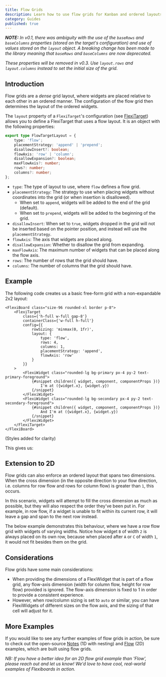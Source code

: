 ```yaml
---
title: Flow Grids
description: Learn how to use flow grids for Kanban and ordered layouts.
category: Guides
published: true
---
```


<script lang="ts">
	import FlexiBoardAnatomy from '$lib/components/docs/overview/flexiboard-anatomy.svelte';
	import FlowExample from '$lib/components/docs/flow-grids/flow-example.svelte';
</script>

_**NOTE:** In v0.1, there was ambiguity with the use of the `baseRows` and `baseColumns` properties (stored on the target's configuration) and use of values stored on the `layout` object. A breaking change has been made to the library meaning that `baseRows` and `baseColumns` are now deprecated._

_These properties will be removed in v0.3. Use `layout.rows` and `layout.columns` instead to set the initial size of the grid._

## Introduction

Flow grids are a _dense_ grid layout, where widgets are placed relative to each other in an ordered manner. The configuration of the flow grid then determines the layout of the ordered widgets.

The `layout` property of a `FlexiTarget`'s configuration (see [FlexiTarget](/docs/components/target)) allows you to define a FlexiTarget that uses a flow layout. It is an object with the following properties:

```ts
export type FlowTargetLayout = {
	type: 'flow';
	placementStrategy: 'append' | 'prepend';
	disallowInsert?: boolean;
	flowAxis: 'row' | 'column';
	disallowExpansion?: boolean;
	maxFlowAxis?: number;
	rows?: number;
	columns?: number;
};
```

- `type`: The type of layout to use, where `flow` defines a flow grid.
- `placementStrategy`: The strategy to use when placing widgets without coordinates into the grid (or when insertion is disallowed).
  - When set to `append`, widgets will be added to the end of the grid (default).
  - When set to `prepend`, widgets will be added to the beginning of the grid.
- `disallowInsert`: When set to `true`, widgets dropped in the grid will not be inserted based on the pointer position, and instead will use the `placementStrategy`.
- `flowAxis`: The axis that widgets are placed along.
- `disallowExpansion`: Whether to disallow the grid from expanding.
- `maxFlowAxis`: The maximum number of widgets that can be placed along the flow axis.
- `rows`: The number of rows that the grid should have.
- `columns`: The number of columns that the grid should have.

## Example

The following code creates us a basic free-form grid with a non-expandable 2x2 layout:

```svelte
<FlexiBoard class="size-96 rounded-xl border p-8">
	<FlexiTarget
		class={'h-full w-full gap-8'}
		containerClass={'w-full h-full'}
		config={{
			rowSizing: 'minmax(0, 1fr)',
			layout: { 
                type: 'flow', 
                rows: 4,
                columns: 1,
                placementStrategy: 'append',
                flowAxis: 'row'
            }
		}}
	>
		<FlexiWidget class="rounded-lg bg-primary px-4 py-2 text-primary-foreground">
			{#snippet children({ widget, component, componentProps })}
				I'm at ({widget.x}, {widget.y})
			{/snippet}
		</FlexiWidget>
		<FlexiWidget class="rounded-lg bg-secondary px-4 py-2 text-secondary-foreground">
			{#snippet children({ widget, component, componentProps })}
			    And I'm at ({widget.x}, {widget.y})
			{/snippet}
		</FlexiWidget>
	</FlexiTarget>
</FlexiBoard>
```

(Styles added for clarity)

This gives us:
<FlowExample />

## Extension to 2D

Flow grids can also enforce an ordered layout that spans two dimensions. When the cross dimension (in the opposite direction to your flow direction, i.e. columns for row flow and rows for column flow) is greater than `1`, this occurs.

In this scenario, widgets will attempt to fill the cross dimension as much as possible, but they will also respect the order they've been put in. For example, in row flow, if a widget is unable to fit within its current row, it will leave a gap and span to the next row instead.

The below example demonstrates this behaviour, where we have a row flow grid with widgets of varying widths. Notice how widget `B` of width `2` is always placed on its own row, because when placed after `A` or `C` of width `1`, it would not fit besides them on the grid.

## Considerations

Flow grids have some main considerations:

- When providing the dimensions of a FlexiWidget that is part of a flow grid, any flow-axis dimension (width for column flow, height for row flow) provided is ignored. The flow-axis dimension is fixed to 1 in order to provide a consistent experience.
- However, when row/column sizing is set to `auto` or similar, you can have FlexiWidgets of different sizes on the flow axis, and the sizing of that cell will adjust for it.

## More Examples

If you would like to see any further examples of flow grids in action, be sure to check out the open-source [Notes](/examples/notes) (1D with nesting) and [Flow](/examples/flow) (2D) examples, which are built using flow grids.

_NB: If you have a better idea for an 2D flow grid example than 'Flow', please reach out and let us know! We'd love to have cool, real-world examples of Flexiboards in action._
